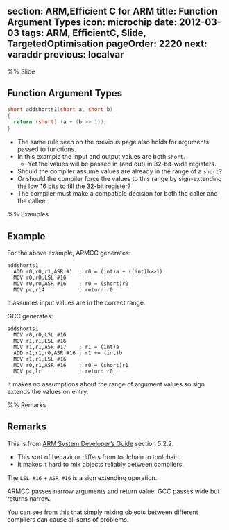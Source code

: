 section: ARM,Efficient C for ARM
title: Function Argument Types
icon: microchip
date: 2012-03-03
tags: ARM, EfficientC, Slide, TargetedOptimisation
pageOrder: 2220
next: varaddr
previous: localvar
----

%% Slide

## Function Argument Types

``` c
short addshorts1(short a, short b)
{
  return (short) (a + (b >> 1));
}
```

* The same rule seen on the previous page also holds for arguments passed to functions.
* In this example the input and output values are both `short`.
  * Yet the values will be passed in (and out) in 32-bit-wide registers.
* Should the compiler assume values are already in the range of a `short`?
* Or should the compiler force the values to this range by sign-extending the low 16 bits to fill the 32-bit register?
* The compiler must make a compatible decision for both the caller and the callee.

%% Examples

## Example

For the above example, ARMCC generates:

``` arm
addshorts1
  ADD r0,r0,r1,ASR #1  ; r0 = (int)a + ((int)b>>1)
  MOV r0,r0,LSL #16
  MOV r0,r0,ASR #16    ; r0 = (short)r0
  MOV pc,r14           ; return r0
```

It assumes input values are in the correct range.

GCC generates:

``` arm
addshorts1
  MOV r0,r0,LSL #16
  MOV r1,r1,LSL #16
  MOV r1,r1,ASR #17    ; r1 = (int)a
  ADD r1,r1,r0,ASR #16 ; r1 += (int)b
  MOV r1,r1,LSL #16
  MOV r0,r1,ASR #16    ; r0 = (short)r1
  MOV pc,lr            ; return r0
```

It makes no assumptions about the range of argument values so sign extends the values on entry.

%% Remarks

## Remarks

This is from [ARM System Developer’s Guide](references.html#asdg) section 5.2.2.

* This sort of behaviour differs from toolchain to toolchain.
* It makes it hard to mix objects reliably between compilers.

The `LSL #16` + `ASR #16` is a sign extending operation.

ARMCC passes narrow arguments and return value. GCC passes wide but returns narrow.

You can see from this that simply mixing objects between different compilers can cause all sorts of problems.

